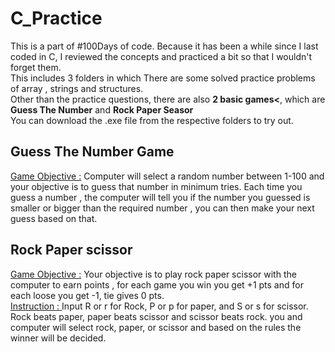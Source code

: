 # C_Practice
This is a part of #100Days of code. Because it has been a while since I last coded in C, I reviewed the concepts and practiced a bit so that I wouldn't forget them.<br>
This includes 3 folders in which There are some solved practice problems of array , strings and structures.<br>
Other than the practice questions, there are also <b>2 basic games<</b>, which are <b>Guess The Number</b> and <b>Rock Paper Seasor</b><br>
You can download the .exe file from the respective folders to try out.

## Guess The Number Game 
<ins>Game Objective :</ins> Computer will select a random number between 1-100 and your objective is to guess that number in minimum tries. Each time you guess a number , the computer will tell you if the number you guessed is smaller or bigger than the required number , you can then make your next guess based on that. <br>
## Rock Paper scissor
<ins>Game Objective :</ins> Your objective is to play rock paper scissor with the computer to earn points , for each game you win you get +1 pts and for each loose you get -1, tie gives 0 pts.<br>
<ins>Instruction : </ins> Input R or r for Rock, P or p for paper, and S or s for scissor. Rock beats paper, paper beats scissor and scissor beats rock. you and computer will select rock, paper, or scissor and based on the rules the winner will be decided.<br>
